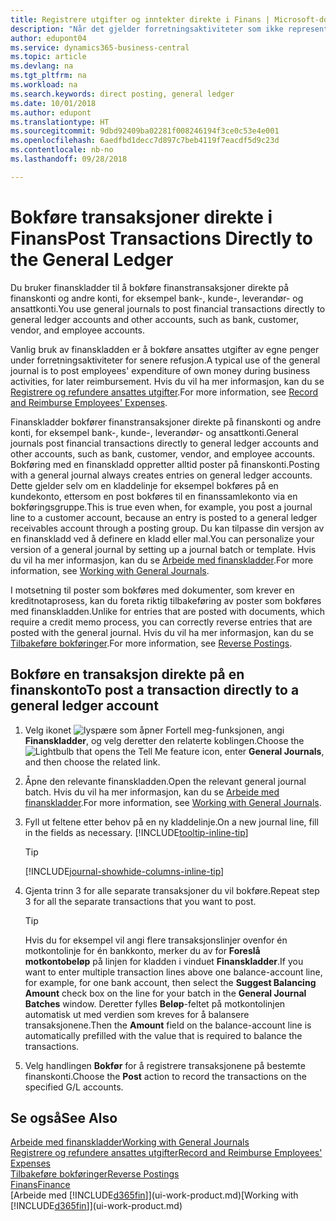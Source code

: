 ```yaml
---
title: Registrere utgifter og inntekter direkte i Finans | Microsoft-dokumentasjon
description: "Når det gjelder forretningsaktiviteter som ikke representeres av et dokument i Financials, for eksempel mindre utgifter eller innbetalinger, kan du opprette de relaterte transaksjonene ved å bokføre kladdelinjer i Finanskladd-vinduet."
author: edupont04
ms.service: dynamics365-business-central
ms.topic: article
ms.devlang: na
ms.tgt_pltfrm: na
ms.workload: na
ms.search.keywords: direct posting, general ledger
ms.date: 10/01/2018
ms.author: edupont
ms.translationtype: HT
ms.sourcegitcommit: 9dbd92409ba02281f008246194f3ce0c53e4e001
ms.openlocfilehash: 6aedfbd1decc7d897c7beb4119f7eacdf5d9c23d
ms.contentlocale: nb-no
ms.lasthandoff: 09/28/2018

---
```

# <a name="post-transactions-directly-to-the-general-ledger"></a><span data-ttu-id="0cf2b-103">Bokføre transaksjoner direkte i Finans</span><span class="sxs-lookup"><span data-stu-id="0cf2b-103">Post Transactions Directly to the General Ledger</span></span>

<span data-ttu-id="0cf2b-104">Du bruker finanskladder til å bokføre finanstransaksjoner direkte på finanskonti og andre konti, for eksempel bank-, kunde-, leverandør- og ansattkonti.</span><span class="sxs-lookup"><span data-stu-id="0cf2b-104">You use general journals to post financial transactions directly to general ledger accounts and other accounts, such as bank, customer, vendor, and employee accounts.</span></span>  

<span data-ttu-id="0cf2b-105">Vanlig bruk av finanskladden er å bokføre ansattes utgifter av egne penger under forretningsaktiviteter for senere refusjon.</span><span class="sxs-lookup"><span data-stu-id="0cf2b-105">A typical use of the general journal is to post employees' expenditure of own money during business activities, for later reimbursement.</span></span> <span data-ttu-id="0cf2b-106">Hvis du vil ha mer informasjon, kan du se [Registrere og refundere ansattes utgifter](finance-how-record-reimburse-employee-expenses.md).</span><span class="sxs-lookup"><span data-stu-id="0cf2b-106">For more information, see [Record and Reimburse Employees' Expenses](finance-how-record-reimburse-employee-expenses.md).</span></span>

<span data-ttu-id="0cf2b-107">Finanskladder bokfører finanstransaksjoner direkte på finanskonti og andre konti, for eksempel bank-, kunde-, leverandør- og ansattkonti.</span><span class="sxs-lookup"><span data-stu-id="0cf2b-107">General journals post financial transactions directly to general ledger accounts and other accounts, such as bank, customer, vendor, and employee accounts.</span></span> <span data-ttu-id="0cf2b-108">Bokføring med en finanskladd oppretter alltid poster på finanskonti.</span><span class="sxs-lookup"><span data-stu-id="0cf2b-108">Posting with a general journal always creates entries on general ledger accounts.</span></span> <span data-ttu-id="0cf2b-109">Dette gjelder selv om en kladdelinje for eksempel bokføres på en kundekonto, ettersom en post bokføres til en finanssamlekonto via en bokføringsgruppe.</span><span class="sxs-lookup"><span data-stu-id="0cf2b-109">This is true even when, for example, you post a journal line to a customer account, because an entry is posted to a general ledger receivables account through a posting group.</span></span> <span data-ttu-id="0cf2b-110">Du kan tilpasse din versjon av en finanskladd ved å definere en kladd eller mal.</span><span class="sxs-lookup"><span data-stu-id="0cf2b-110">You can personalize your version of a general journal by setting up a journal batch or template.</span></span> <span data-ttu-id="0cf2b-111">Hvis du vil ha mer informasjon, kan du se [Arbeide med finanskladder](ui-work-general-journals.md).</span><span class="sxs-lookup"><span data-stu-id="0cf2b-111">For more information, see [Working with General Journals](ui-work-general-journals.md).</span></span>

<span data-ttu-id="0cf2b-112">I motsetning til poster som bokføres med dokumenter, som krever en kreditnotaprosess, kan du foreta riktig tilbakeføring av poster som bokføres med finanskladden.</span><span class="sxs-lookup"><span data-stu-id="0cf2b-112">Unlike for entries that are posted with documents, which require a credit memo process, you can correctly reverse entries that are posted with the general journal.</span></span> <span data-ttu-id="0cf2b-113">Hvis du vil ha mer informasjon, kan du se [Tilbakeføre bokføringer](finance-how-reverse-journal-posting.md).</span><span class="sxs-lookup"><span data-stu-id="0cf2b-113">For more information, see [Reverse Postings](finance-how-reverse-journal-posting.md).</span></span>

## <a name="to-post-a-transaction-directly-to-a-general-ledger-account"></a><span data-ttu-id="0cf2b-114">Bokføre en transaksjon direkte på en finanskonto</span><span class="sxs-lookup"><span data-stu-id="0cf2b-114">To post a transaction directly to a general ledger account</span></span>

1. <span data-ttu-id="0cf2b-115">Velg ikonet ![lyspære som åpner Fortell meg-funksjonen](media/ui-search/search_small.png "Fortell hva du vil gjøre"), angi **Finanskladder**, og velg deretter den relaterte koblingen.</span><span class="sxs-lookup"><span data-stu-id="0cf2b-115">Choose the ![Lightbulb that opens the Tell Me feature](media/ui-search/search_small.png "Tell me what you want to do") icon, enter **General Journals**, and then choose the related link.</span></span>
2. <span data-ttu-id="0cf2b-116">Åpne den relevante finanskladden.</span><span class="sxs-lookup"><span data-stu-id="0cf2b-116">Open the relevant general journal batch.</span></span> <span data-ttu-id="0cf2b-117">Hvis du vil ha mer informasjon, kan du se [Arbeide med finanskladder](ui-work-general-journals.md).</span><span class="sxs-lookup"><span data-stu-id="0cf2b-117">For more information, see [Working with General Journals](ui-work-general-journals.md).</span></span>
3. <span data-ttu-id="0cf2b-118">Fyll ut feltene etter behov på en ny kladdelinje.</span><span class="sxs-lookup"><span data-stu-id="0cf2b-118">On a new journal line, fill in the fields as necessary.</span></span> [!INCLUDE[tooltip-inline-tip](includes/tooltip-inline-tip_md.md)]    

    > [!TIP]
    > [!INCLUDE[journal-showhide-columns-inline-tip](includes/journal-showhide-columns-inline-tip.md)]
4. <span data-ttu-id="0cf2b-119">Gjenta trinn 3 for alle separate transaksjoner du vil bokføre.</span><span class="sxs-lookup"><span data-stu-id="0cf2b-119">Repeat step 3 for all the separate transactions that you want to post.</span></span>

    > [!TIP]  
    > <span data-ttu-id="0cf2b-120">Hvis du for eksempel vil angi flere transaksjonslinjer ovenfor én motkontolinje for én bankkonto, merker du av for **Foreslå motkontobeløp** på linjen for kladden i vinduet **Finanskladder**.</span><span class="sxs-lookup"><span data-stu-id="0cf2b-120">If you want to enter multiple transaction lines above one balance-account line, for example, for one bank account, then select the **Suggest Balancing Amount** check box on the line for your batch in the **General Journal Batches** window.</span></span> <span data-ttu-id="0cf2b-121">Deretter fylles **Beløp**-feltet på motkontolinjen automatisk ut med verdien som kreves for å balansere transaksjonene.</span><span class="sxs-lookup"><span data-stu-id="0cf2b-121">Then the **Amount** field on the balance-account line is automatically prefilled with the value that is required to balance the transactions.</span></span>
5. <span data-ttu-id="0cf2b-122">Velg handlingen **Bokfør** for å registrere transaksjonene på bestemte finanskonti.</span><span class="sxs-lookup"><span data-stu-id="0cf2b-122">Choose the **Post** action to record the transactions on the specified G/L accounts.</span></span>

## <a name="see-also"></a><span data-ttu-id="0cf2b-123">Se også</span><span class="sxs-lookup"><span data-stu-id="0cf2b-123">See Also</span></span>

[<span data-ttu-id="0cf2b-124">Arbeide med finanskladder</span><span class="sxs-lookup"><span data-stu-id="0cf2b-124">Working with General Journals</span></span>](ui-work-general-journals.md)  
[<span data-ttu-id="0cf2b-125">Registrere og refundere ansattes utgifter</span><span class="sxs-lookup"><span data-stu-id="0cf2b-125">Record and Reimburse Employees' Expenses</span></span>](finance-how-record-reimburse-employee-expenses.md)  
[<span data-ttu-id="0cf2b-126">Tilbakeføre bokføringer</span><span class="sxs-lookup"><span data-stu-id="0cf2b-126">Reverse Postings</span></span>](finance-how-reverse-journal-posting.md)  
[<span data-ttu-id="0cf2b-127">Finans</span><span class="sxs-lookup"><span data-stu-id="0cf2b-127">Finance</span></span>](finance.md)  
<span data-ttu-id="0cf2b-128">[Arbeide med [!INCLUDE[d365fin](includes/d365fin_md.md)]](ui-work-product.md)</span><span class="sxs-lookup"><span data-stu-id="0cf2b-128">[Working with [!INCLUDE[d365fin](includes/d365fin_md.md)]](ui-work-product.md)</span></span>  

